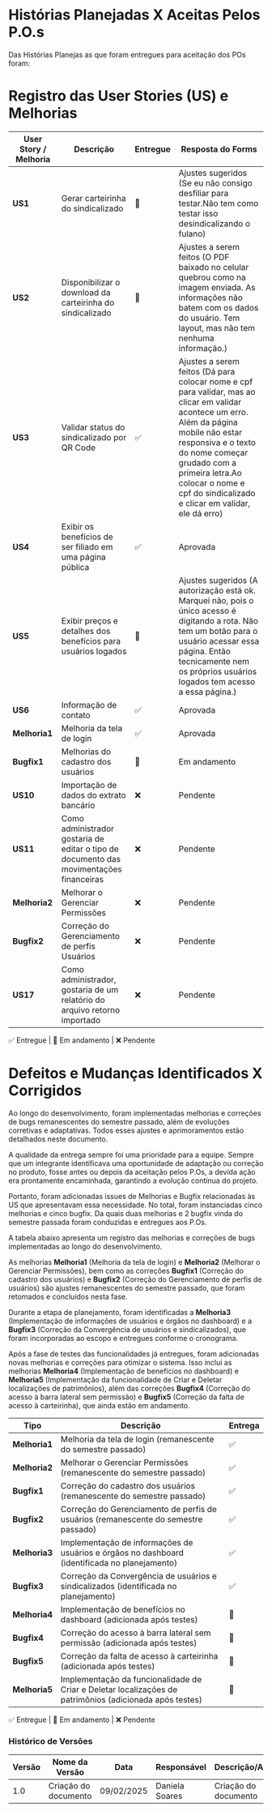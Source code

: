 # Histórias Planejadas X Aceitas Pelos P.O.s

Das Histórias Planejas as que foram entregues para aceitação dos POs foram:

# Registro das User Stories (US) e Melhorias

| User Story / Melhoria | Descrição                                                      | Entregue | Resposta do Forms |
|----------------------|----------------------------------------------------------------|----------|------------------|
| **US1**             | Gerar carteirinha do sindicalizado                             |    🚧    | Ajustes sugeridos (Se eu não consigo desfiliar para testar.Não tem como testar isso desindicalizando o fulano)        |
| **US2**             | Disponibilizar o download da carteirinha do sindicalizado      | 🚧        | Ajustes a serem feitos (O PDF baixado no celular quebrou como na imagem enviada. As informações não batem com os dados do usuário. Tem layout, mas não tem nenhuma informação.)        |
| **US3**             | Validar status do sindicalizado por QR Code                    | ✅        | Ajustes a serem feitos (Dá para colocar nome e cpf para validar, mas ao clicar em validar acontece um erro. Além da página mobile não estar responsiva e o texto do nome começar grudado com a primeira letra.Ao colocar o nome e cpf do sindicalizado e clicar em validar, ele dá erro)|
| **US4**             | Exibir os benefícios de ser filiado em uma página pública      | ✅        |    Aprovada   |
| **US5**             | Exibir preços e detalhes dos benefícios para usuários logados  | 🚧        | Ajustes sugeridos (A autorização está ok. Marquei não, pois o único acesso é digitando a rota. Não tem um botão para o usuário acessar essa página. Então tecnicamente nem os próprios usuários logados tem acesso a essa página.)|
| **US6**             | Informação de contato                                          | ✅        | Aprovada         |
| **Melhoria1**       | Melhoria da tela de login                                      |   ✅     | Aprovada         |
| **Bugfix1**        | Melhorias do cadastro dos usuários                             | 🚧        | Em andamento         |
| **US10**        | Importação de dados do extrato bancário                           |  ❌       | Pendente        |
| **US11**        | Como administrador gostaria de editar o tipo de documento das movimentações financeiras                           |  ❌       | Pendente        |
| **Melhoria2**        | Melhorar o Gerenciar Permissões            |  ❌       | Pendente        |
| **Bugfix2**        | Correção do Gerenciamento de perfis Usuários |  ❌       | Pendente        |
| **US17**        | Como administrador, gostaria de um relatório do arquivo retorno importado |  ❌       | Pendente        |

✅ Entregue | 🚧 Em andamento | ❌ Pendente  




# Defeitos e Mudanças Identificados X Corrigidos

Ao longo do desenvolvimento, foram implementadas melhorias e correções de bugs remanescentes do semestre passado, além de evoluções corretivas e adaptativas. Todos esses ajustes e aprimoramentos estão detalhados neste documento.  

A qualidade da entrega sempre foi uma prioridade para a equipe. Sempre que um integrante identificava uma oportunidade de adaptação ou correção no produto, fosse antes ou depois da aceitação pelos P.Os, a devida ação era prontamente encaminhada, garantindo a evolução contínua do projeto.

Portanto, foram adicionadas issues de Melhorias e Bugfix relacionadas às US que apresentavam essa necessidade. No total, foram instanciadas cinco melhorias e cinco bugfix. Da quais duas melhorias e 2 bugfix vinda do semestre passada foram conduzidas e entregues aos P.Os.

A tabela abaixo apresenta um registro das melhorias e correções de bugs implementadas ao longo do desenvolvimento.  

As melhorias **Melhoria1** (Melhoria da tela de login) e **Melhoria2** (Melhorar o Gerenciar Permissões), bem como as correções **Bugfix1** (Correção do cadastro dos usuários) e **Bugfix2** (Correção do Gerenciamento de perfis de usuários) são ajustes remanescentes do semestre passado, que foram retomados e concluídos nesta fase.  

Durante a etapa de planejamento, foram identificadas a **Melhoria3** (Implementação de informações de usuários e órgãos no dashboard) e a **Bugfix3** (Correção da Convergência de usuários e sindicalizados), que foram incorporadas ao escopo e entregues conforme o cronograma.  

Após a fase de testes das funcionalidades já entregues, foram adicionadas novas melhorias e correções para otimizar o sistema. Isso inclui as melhorias **Melhoria4** (Implementação de benefícios no dashboard) e **Melhoria5** (Implementação da funcionalidade de Criar e Deletar localizações de patrimônios), além das correções **Bugfix4** (Correção do acesso à barra lateral sem permissão) e **Bugfix5** (Correção da falta de acesso à carteirinha), que ainda estão em andamento.  


| Tipo         | Descrição                                                       | Entrega |
|-------------|-----------------------------------------------------------------|---------|
| **Melhoria1** | Melhoria da tela de login (remanescente do semestre passado)   | ✅       |
| **Melhoria2** | Melhorar o Gerenciar Permissões (remanescente do semestre passado) | ✅       |
| **Bugfix1**   | Correção do cadastro dos usuários (remanescente do semestre passado) | ✅       |
| **Bugfix2**   | Correção do Gerenciamento de perfis de usuários (remanescente do semestre passado) | ✅       |
| **Melhoria3** | Implementação de informações de usuários e órgãos no dashboard (identificada no planejamento) | ✅       |
| **Bugfix3**   | Correção da Convergência de usuários e sindicalizados (identificada no planejamento) | ✅       |
| **Melhoria4** | Implementação de benefícios no dashboard (adicionada após testes) | 🚧       |
| **Bugfix4**   | Correção do acesso à barra lateral sem permissão (adicionada após testes) | 🚧       |
| **Bugfix5**   | Correção da falta de acesso à carteirinha (adicionada após testes) | 🚧       |
| **Melhoria5** | Implementação da funcionalidade de Criar e Deletar localizações de patrimônios (adicionada após testes) | 🚧       |

✅ Entregue | 🚧 Em andamento | ❌ Pendente  




### **Histórico de Versões**

| **Versão** | **Nome da Versão**      | **Data**      | **Responsável**         | **Descrição/Alterações**                                 |
|------------|-------------------------|---------------|-------------------------|----------------------------------------------------------|
|   1.0      | Criação do documento    | 09/02/2025    | Daniela Soares        | Criação do documento   